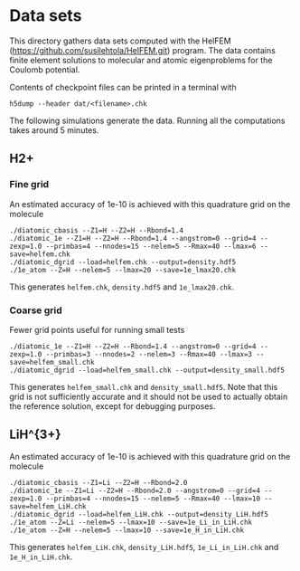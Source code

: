 # Data sets

This directory gathers data sets computed with the HelFEM (https://github.com/susilehtola/HelFEM.git) program. The data contains finite element solutions to molecular and atomic eigenproblems for the Coulomb potential.

Contents of checkpoint files can be printed in a terminal with
```
h5dump --header dat/<filename>.chk
```
The following simulations generate the data. Running all the computations takes around 5 minutes.

## H2+

### Fine grid

An estimated accuracy of 1e-10 is achieved with this quadrature grid on the molecule

```
./diatomic_cbasis --Z1=H --Z2=H --Rbond=1.4
./diatomic_1e --Z1=H --Z2=H --Rbond=1.4 --angstrom=0 --grid=4 --zexp=1.0 --primbas=4 --nnodes=15 --nelem=5 --Rmax=40 --lmax=6 --save=helfem.chk
./diatomic_dgrid --load=helfem.chk --output=density.hdf5
./1e_atom --Z=H --nelem=5 --lmax=20 --save=1e_lmax20.chk
```

This generates `helfem.chk`, `density.hdf5` and `1e_lmax20.chk`.

### Coarse grid

Fewer grid points useful for running small tests

```
./diatomic_1e --Z1=H --Z2=H --Rbond=1.4 --angstrom=0 --grid=4 --zexp=1.0 --primbas=3 --nnodes=2 --nelem=3 --Rmax=40 --lmax=3 --save=helfem_small.chk
./diatomic_dgrid --load=helfem_small.chk --output=density_small.hdf5
```

This generates `helfem_small.chk` and `density_small.hdf5`. Note that this grid
is not sufficiently accurate and it should not be used to actually obtain the reference solution, except for debugging purposes.

## LiH^{3+} 

An estimated accuracy of 1e-10 is achieved with this quadrature grid on the molecule

```
./diatomic_cbasis --Z1=Li --Z2=H --Rbond=2.0
./diatomic_1e --Z1=Li --Z2=H --Rbond=2.0 --angstrom=0 --grid=4 --zexp=1.0 --primbas=4 --nnodes=15 --nelem=5 --Rmax=40 --lmax=10 --save=helfem_LiH.chk
./diatomic_dgrid --load=helfem_LiH.chk --output=density_LiH.hdf5
./1e_atom --Z=Li --nelem=5 --lmax=10 --save=1e_Li_in_LiH.chk
./1e_atom --Z=H --nelem=5 --lmax=10 --save=1e_H_in_LiH.chk
```

This generates `helfem_LiH.chk`, `density_LiH.hdf5`, `1e_Li_in_LiH.chk` and `1e_H_in_LiH.chk`.


